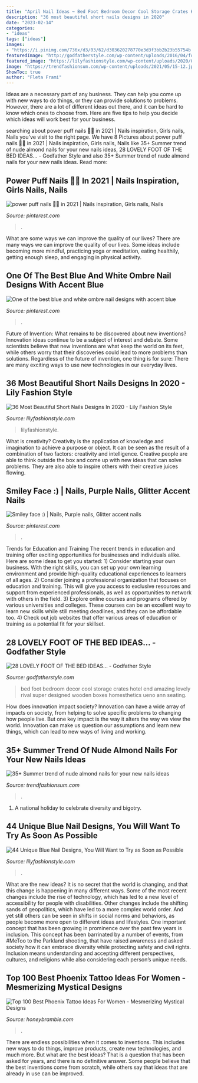 ```yaml
---
title: "April Nail Ideas ~ Bed Foot Bedroom Decor Cool Storage Crates Hotel End Amazing Lovely Rival Super Designed Wooden Boxes Homesthetics Ueno Ann Seating"
description: "36 most beautiful short nails designs in 2020"
date: "2023-02-14"
categories:
- "ideas"
tags: ["ideas"]
images:
- "https://i.pinimg.com/736x/d3/03/62/d303620278770e3d3f3bb2b23b55754b.jpg"
featuredImage: "http://godfatherstyle.com/wp-content/uploads/2016/04/foot-of-the-bed-ideas-2.jpg"
featured_image: "https://lilyfashionstyle.com/wp-content/uploads/2020/02/28-6.jpg"
image: "https://trendfashionsum.com/wp-content/uploads/2021/05/15-12.jpg"
ShowToc: true
author: "Fleta Frami"
---
```



Ideas are a necessary part of any business. They can help you come up with new ways to do things, or they can provide solutions to problems. However, there are a lot of different ideas out there, and it can be hard to know which ones to choose from. Here are five tips to help you decide which ideas will work best for your business.

	

		
searching about power puff nails 🦋🥰 in 2021 | Nails inspiration, Girls nails, Nails you've visit to the right page. We have 8 Pictures about power puff nails 🦋🥰 in 2021 | Nails inspiration, Girls nails, Nails like 35+ Summer trend of nude almond nails for your new nails ideas, 28 LOVELY FOOT OF THE BED IDEAS... - Godfather Style and also 35+ Summer trend of nude almond nails for your new nails ideas. Read more:
		
    
## Power Puff Nails 🦋🥰 In 2021 | Nails Inspiration, Girls Nails, Nails

<img loading=lazy src="https://i.pinimg.com/736x/d3/03/62/d303620278770e3d3f3bb2b23b55754b.jpg" onerror="this.onerror=null;this.src='https://tse1.mm.bing.net/th?id=OIP._fvpKU0f9C7BHxDumz2dNwHaNK&amp;pid=15.1';" alt="power puff nails 🦋🥰 in 2021 | Nails inspiration, Girls nails, Nails">

_Source: pinterest.com_

>. 

	

What are some ways we can improve the quality of our lives?
There are many ways we can improve the quality of our lives. Some ideas include becoming more mindful, practicing yoga or meditation, eating healthily, getting enough sleep, and engaging in physical activity.

    
## One Of The Best Blue And White Ombre Nail Designs With Accent Blue

<img loading=lazy src="https://i.pinimg.com/736x/60/5d/b7/605db7b1b23478c34c6f33377586264f.jpg" onerror="this.onerror=null;this.src='https://tse1.mm.bing.net/th?id=OIP.ZzXnrW_P-2xor8vSPJbWbwHaJ3&amp;pid=15.1';" alt="One of the best blue and white ombre nail designs with accent blue">

_Source: pinterest.com_

>. 

	

Future of Invention: What remains to be discovered about new inventions?
Innovation ideas continue to be a subject of interest and debate. Some scientists believe that new inventions are what keep the world on its feet, while others worry that their discoveries could lead to more problems than solutions. Regardless of the future of invention, one thing is for sure: There are many exciting ways to use new technologies in our everyday lives.

    
## 36 Most Beautiful Short Nails Designs In 2020 - Lily Fashion Style

<img loading=lazy src="https://lilyfashionstyle.com/wp-content/uploads/2020/02/28-6.jpg" onerror="this.onerror=null;this.src='https://tse1.mm.bing.net/th?id=OIP.GaLaWa5UR0WlxO3ckOojkAHaK1&amp;pid=15.1';" alt="36 Most Beautiful Short Nails Designs In 2020 - Lily Fashion Style">

_Source: lilyfashionstyle.com_

>lilyfashionstyle. 

	

What is creativity?
Creativity is the application of knowledge and imagination to achieve a purpose or object. It can be seen as the result of a combination of two factors: creativity and intelligence. Creative people are able to think outside the box and come up with new ideas that can solve problems. They are also able to inspire others with their creative juices flowing.

    
## Smiley Face :) | Nails, Purple Nails, Glitter Accent Nails

<img loading=lazy src="https://i.pinimg.com/736x/62/8c/e0/628ce0d5034198704733343657632d30.jpg" onerror="this.onerror=null;this.src='https://tse3.mm.bing.net/th?id=OIP.v1JulJFkevFvzHjlvIgYtwHaNK&amp;pid=15.1';" alt="Smiley face :) | Nails, Purple nails, Glitter accent nails">

_Source: pinterest.com_

>. 

	

Trends for Education and Training
The recent trends in education and training offer exciting opportunities for businesses and individuals alike. Here are some ideas to get you started: 1) Consider starting your own business. With the right skills, you can set up your own learning environment and provide high-quality educational experiences to learners of all ages. 2) Consider joining a professional organization that focuses on education and training. This will give you access to exclusive resources and support from experienced professionals, as well as opportunities to network with others in the field. 3) Explore online courses and programs offered by various universities and colleges. These courses can be an excellent way to learn new skills while still meeting deadlines, and they can be affordable too. 4) Check out job websites that offer various areas of education or training as a potential fit for your skillset.

    
## 28 LOVELY FOOT OF THE BED IDEAS... - Godfather Style

<img loading=lazy src="http://godfatherstyle.com/wp-content/uploads/2016/04/foot-of-the-bed-ideas-2.jpg" onerror="this.onerror=null;this.src='https://tse2.mm.bing.net/th?id=OIP.2S0_KZcv_j_bdjJcw6qGdwHaJ7&amp;pid=15.1';" alt="28 LOVELY FOOT OF THE BED IDEAS... - Godfather Style">

_Source: godfatherstyle.com_

>bed foot bedroom decor cool storage crates hotel end amazing lovely rival super designed wooden boxes homesthetics ueno ann seating. 

	

How does innovation impact society?
Innovation can have a wide array of impacts on society, from helping to solve specific problems to changing how people live. But one key impact is the way it alters the way we view the world. Innovation can make us question our assumptions and learn new things, which can lead to new ways of living and working.

    
## 35+ Summer Trend Of Nude Almond Nails For Your New Nails Ideas

<img loading=lazy src="https://trendfashionsum.com/wp-content/uploads/2021/05/15-12.jpg" onerror="this.onerror=null;this.src='https://tse4.mm.bing.net/th?id=OIP.ManiadNX2C_UE1r_RzMQMQHaLH&amp;pid=15.1';" alt="35+ Summer trend of nude almond nails for your new nails ideas">

_Source: trendfashionsum.com_

>. 

	

1. A national holiday to celebrate diversity and bigotry.

    
## 44 Unique Blue Nail Designs, You Will Want To Try As Soon As Possible

<img loading=lazy src="https://lilyfashionstyle.com/wp-content/uploads/2020/02/13-20.jpg" onerror="this.onerror=null;this.src='https://tse2.mm.bing.net/th?id=OIP.DSrfvr5k-ZCMGLT6q6-xjgHaK8&amp;pid=15.1';" alt="44 Unique Blue Nail Designs, You Will Want to Try as Soon as Possible">

_Source: lilyfashionstyle.com_

>. 

	

What are the new ideas?
It is no secret that the world is changing, and that this change is happening in many different ways. Some of the most recent changes include the rise of technology, which has led to a new level of accessibility for people with disabilities. Other changes include the shifting sands of geopolitics, which have led to a more complex world order. And yet still others can be seen in shifts in social norms and behaviors, as people become more open to different ideas and lifestyles.
One important concept that has been growing in prominence over the past few years is inclusion. This concept has been barrinated by a number of events, from #MeToo to the Parkland shooting, that have raised awareness and asked society how it can embrace diversity while protecting safety and civil rights. Inclusion means understanding and accepting different perspectives, cultures, and religions while also considering each person’s unique needs.

    
## Top 100 Best Phoenix Tattoo Ideas For Women - Mesmerizing Mystical Designs

<img loading=lazy src="https://honeybramble.com/wp-content/uploads/new-and-true-phoenix-tattoo-womens-back.jpg" onerror="this.onerror=null;this.src='https://tse4.mm.bing.net/th?id=OIP.bjrTboOcQRBbIM9NKnJdfAAAAA&amp;pid=15.1';" alt="Top 100 Best Phoenix Tattoo Ideas For Women - Mesmerizing Mystical Designs">

_Source: honeybramble.com_

>. 

	

There are endless possibilities when it comes to inventions. This includes new ways to do things, improve products, create new technologies, and much more. But what are the best ideas? That is a question that has been asked for years, and there is no definitive answer. Some people believe that the best inventions come from scratch, while others say that ideas that are already in use can be improved.

